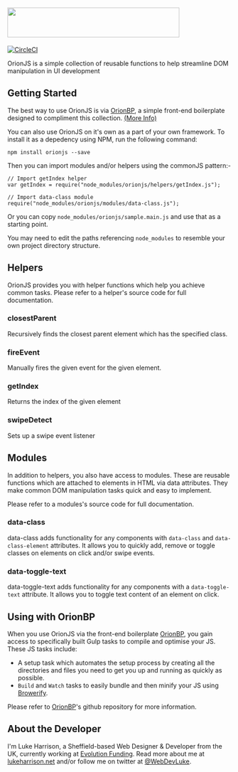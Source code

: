 <h1>
	 <img height="67" width="387" src="https://cdn.rawgit.com/WebDevLuke/OrionJS/develop/misc/orionjs-logo.svg">
</h1>

[![CircleCI](https://circleci.com/gh/WebDevLuke/OrionJS/tree/master.svg?style=shield)](https://circleci.com/gh/WebDevLuke/OrionJS/tree/master)

OrionJS is a simple collection of reusable functions to help streamline DOM manipulation in UI development

## Getting Started

The best way to use OrionJS is via [OrionBP](https://github.com/WebDevLuke/Orion-Framework), a simple front-end boilerplate designed to compliment this collection. [(More Info)](#using-with-orionbp)

You can also use OrionJS on it's own as a part of your own framework. To install it as a depedency using NPM, run the following command:

```
npm install orionjs --save
```

Then you can import modules and/or helpers using the commonJS pattern:-

```
// Import getIndex helper
var getIndex = require("node_modules/orionjs/helpers/getIndex.js");

// Import data-class module
require("node_modules/orionjs/modules/data-class.js");
```

Or you can copy `node_modules/orionjs/sample.main.js` and use that as a starting point.

You may need to edit the paths referencing `node_modules` to resemble your own project directory structure.

## Helpers
OrionJS provides you with helper functions which help you achieve common tasks. Please refer to a helper's source code for full documentation.

### closestParent
Recursively finds the closest parent element which has the specified class.

### fireEvent
Manually fires the given event for the given element.

### getIndex
Returns the index of the given element

### swipeDetect
Sets up a swipe event listener

## Modules
In addition to helpers, you also have access to modules. These are reusable functions which are attached to elements in HTML via data attributes. They make common DOM manipulation tasks quick and easy to implement.

Please refer to a modules's source code for full documentation.

### data-class
data-class adds functionality for any components with `data-class` and `data-class-element` attributes. It allows you to quickly add, remove or toggle classes on elements on click and/or swipe events.

### data-toggle-text
data-toggle-text adds functionality for any components with a `data-toggle-text` attribute. It allows you to toggle text content of an element on click.


## Using with OrionBP
When you use OrionJS via the front-end boilerplate [OrionBP](https://github.com/WebDevLuke/Orion-Framework), you gain access to specifically built Gulp tasks to compile and optimise your JS. These JS tasks include:

- A setup task which automates the setup process by creating all the directories and files you need to get you up and running as quickly as possible.
- `Build` and `Watch` tasks to easily bundle and then minify your JS using [Browerify](http://browserify.org/).

Please refer to [OrionBP](https://github.com/WebDevLuke/Orion-Framework)'s github repository for more information.


## About the Developer
I'm Luke Harrison, a Sheffield-based Web Designer &amp; Developer from the UK, currently working at [Evolution Funding](https://github.com/EvolutionFunding). Read more about me at [lukeharrison.net](http://www.lukeharrison.net) and/or follow me on twitter at [@WebDevLuke](https://twitter.com/WebDevLuke).

